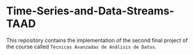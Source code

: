# Time-Series-and-Data-Streams-TAAD
This repository contains the implementation of the second final project of the course called `Técnicas Avanzadas de Análisis de Datos`.
